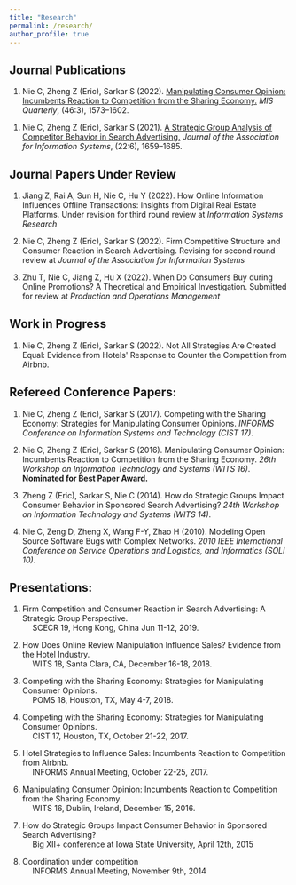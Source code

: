 ```yaml
---
title: "Research"
permalink: /research/
author_profile: true
---
```


Journal Publications
--------------------

<!-- Use APA 7th edition format -->

1. Nie C, Zheng Z (Eric), Sarkar S (2022). [Manipulating Consumer Opinion: Incumbents Reaction to Competition from the Sharing Economy.](https://misq.umn.edu/competing-with-the-sharing-economy-incumbents-reaction-on-review-manipulation.html) _MIS Quarterly_, (46:3), 1573–1602. 
<!-- [![PDF](https://img.shields.io/badge/PDF-green.svg)](/files/review_manipulation.pdf) [![Video](https://img.shields.io/badge/Video-orange.svg)](https://youtu.be/4LRscKwr4Fw) -->

1. Nie C, Zheng Z (Eric), Sarkar S (2021). [A Strategic Group Analysis of Competitor Behavior in Search Advertising.](https://aisel.aisnet.org/jais/vol22/iss6/5/) _Journal of the Association for Information Systems_, (22:6), 1659–1685. 
<!-- [![PDF](https://img.shields.io/badge/PDF-green.svg)](/files/sponsored_search.pdf) -->

Journal Papers Under Review
---------------------------

1. Jiang Z, Rai A, Sun H, Nie C, Hu Y (2022). How Online Information Influences Offline Transactions: Insights from Digital Real Estate Platforms. Under revision for third round review at _Information Systems Research_  

1. Nie C, Zheng Z (Eric), Sarkar S (2022). Firm Competitive Structure and Consumer Reaction in Search Advertising. Revising for second round review at _Journal of the Association for Information Systems_

1. Zhu T, Nie C, Jiang Z, Hu X (2022). When Do Consumers Buy during Online Promotions? A Theoretical and Empirical Investigation. Submitted for review at _Production and Operations Management_

Work in Progress
----------------

1. Nie C, Zheng Z (Eric), Sarkar S (2022). Not All Strategies Are Created Equal: Evidence from Hotels' Response to Counter the Competition from Airbnb. 
    

Refereed Conference Papers:
---------------------------------

1. Nie C, Zheng Z (Eric), Sarkar S (2017). Competing with the Sharing Economy: Strategies for Manipulating Consumer Opinions. _INFORMS Conference on Information Systems and Technology (CIST 17)_.
    
1. Nie C, Zheng Z (Eric), Sarkar S (2016). Manipulating Consumer Opinion: Incumbents Reaction to Competition from the Sharing Economy. _26th Workshop on Information Technology and Systems (WITS 16)_. **Nominated for Best Paper Award.**
    
1. Zheng Z (Eric), Sarkar S, Nie C (2014). How do Strategic Groups Impact Consumer Behavior in Sponsored Search Advertising? _24th Workshop on Information Technology and Systems (WITS 14)_.  
    
1. Nie C, Zeng D, Zheng X, Wang F-Y, Zhao H (2010). Modeling Open Source Software Bugs with Complex Networks. _2010 IEEE International Conference on Service Operations and Logistics, and Informatics (SOLI 10)_.  
    

Presentations:
--------------

1.  Firm Competition and Consumer Reaction in Search Advertising: A Strategic Group Perspective.  
      SCECR 19, Hong Kong, China Jun 11-12, 2019.  
    
1.  How Does Online Review Manipulation Influence Sales? Evidence from the Hotel Industry.  
      WITS 18, Santa Clara, CA, December 16-18, 2018.  
    
1.  Competing with the Sharing Economy: Strategies for Manipulating Consumer Opinions.  
      POMS 18, Houston, TX, May 4-7, 2018.  
    
1.  Competing with the Sharing Economy: Strategies for Manipulating Consumer Opinions.  
      CIST 17, Houston, TX, October 21-22, 2017.  
    
1.  Hotel Strategies to Influence Sales: Incumbents Reaction to Competition from Airbnb.  
      INFORMS Annual Meeting, October 22-25, 2017.  
    
1.  Manipulating Consumer Opinion: Incumbents Reaction to Competition from the Sharing Economy.  
      WITS 16, Dublin, Ireland, December 15, 2016.  
    
1.  How do Strategic Groups Impact Consumer Behavior in Sponsored Search Advertising?  
      Big XII+ conference at Iowa State University, April 12th, 2015

1.  Coordination under competition  
      INFORMS Annual Meeting, November 9th, 2014